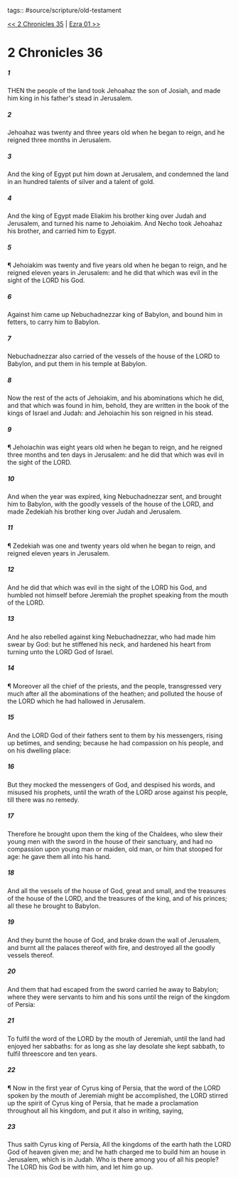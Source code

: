 tags:: #source/scripture/old-testament

[<< 2 Chronicles 35](source/scripture/old-testament/14_2_Chronicles/2_Chronicles_35.md) | [Ezra 01 >>](source/scripture/old-testament/15_Ezra/Ezra_01.md)

# 2 Chronicles 36

##### 1

THEN the people of the land took Jehoahaz the son of Josiah, and made him king in his father's stead in Jerusalem.

##### 2

Jehoahaz was twenty and three years old when he began to reign, and he reigned three months in Jerusalem.

##### 3

And the king of Egypt put him down at Jerusalem, and condemned the land in an hundred talents of silver and a talent of gold.

##### 4

And the king of Egypt made Eliakim his brother king over Judah and Jerusalem, and turned his name to Jehoiakim. And Necho took Jehoahaz his brother, and carried him to Egypt.

##### 5

¶ Jehoiakim was twenty and five years old when he began to reign, and he reigned eleven years in Jerusalem: and he did that which was evil in the sight of the LORD his God.

##### 6

Against him came up Nebuchadnezzar king of Babylon, and bound him in fetters, to carry him to Babylon.

##### 7

Nebuchadnezzar also carried of the vessels of the house of the LORD to Babylon, and put them in his temple at Babylon.

##### 8

Now the rest of the acts of Jehoiakim, and his abominations which he did, and that which was found in him, behold, they are written in the book of the kings of Israel and Judah: and Jehoiachin his son reigned in his stead.

##### 9

¶ Jehoiachin was eight years old when he began to reign, and he reigned three months and ten days in Jerusalem: and he did that which was evil in the sight of the LORD.

##### 10

And when the year was expired, king Nebuchadnezzar sent, and brought him to Babylon, with the goodly vessels of the house of the LORD, and made Zedekiah his brother king over Judah and Jerusalem.

##### 11

¶ Zedekiah was one and twenty years old when he began to reign, and reigned eleven years in Jerusalem.

##### 12

And he did that which was evil in the sight of the LORD his God, and humbled not himself before Jeremiah the prophet speaking from the mouth of the LORD.

##### 13

And he also rebelled against king Nebuchadnezzar, who had made him swear by God: but he stiffened his neck, and hardened his heart from turning unto the LORD God of Israel.

##### 14

¶ Moreover all the chief of the priests, and the people, transgressed very much after all the abominations of the heathen; and polluted the house of the LORD which he had hallowed in Jerusalem.

##### 15

And the LORD God of their fathers sent to them by his messengers, rising up betimes, and sending; because he had compassion on his people, and on his dwelling place:

##### 16

But they mocked the messengers of God, and despised his words, and misused his prophets, until the wrath of the LORD arose against his people, till there was no remedy.

##### 17

Therefore he brought upon them the king of the Chaldees, who slew their young men with the sword in the house of their sanctuary, and had no compassion upon young man or maiden, old man, or him that stooped for age: he gave them all into his hand.

##### 18

And all the vessels of the house of God, great and small, and the treasures of the house of the LORD, and the treasures of the king, and of his princes; all these he brought to Babylon.

##### 19

And they burnt the house of God, and brake down the wall of Jerusalem, and burnt all the palaces thereof with fire, and destroyed all the goodly vessels thereof.

##### 20

And them that had escaped from the sword carried he away to Babylon; where they were servants to him and his sons until the reign of the kingdom of Persia:

##### 21

To fulfil the word of the LORD by the mouth of Jeremiah, until the land had enjoyed her sabbaths: for as long as she lay desolate she kept sabbath, to fulfil threescore and ten years.

##### 22

¶ Now in the first year of Cyrus king of Persia, that the word of the LORD spoken by the mouth of Jeremiah might be accomplished, the LORD stirred up the spirit of Cyrus king of Persia, that he made a proclamation throughout all his kingdom, and put it also in writing, saying,

##### 23

Thus saith Cyrus king of Persia, All the kingdoms of the earth hath the LORD God of heaven given me; and he hath charged me to build him an house in Jerusalem, which is in Judah. Who is there among you of all his people? The LORD his God be with him, and let him go up.
